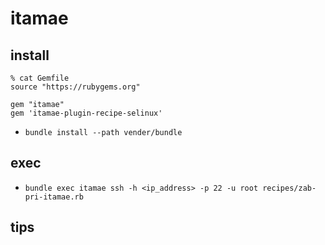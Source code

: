 # itamae 

## install
```
% cat Gemfile
source "https://rubygems.org"

gem "itamae"
gem 'itamae-plugin-recipe-selinux'
```
- `bundle install --path vender/bundle`

## exec
- `bundle exec itamae ssh -h <ip_address> -p 22 -u root recipes/zab-pri-itamae.rb`

## tips
